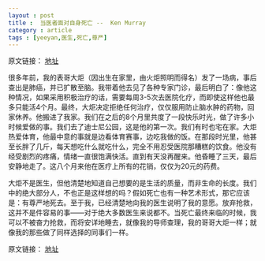 ```yaml
---
layout : post
title :  当医者面对自身死亡 --  Ken Murray
category : article
tags : [yeeyan,医生,死亡,尊严]
---
```


原文链接： [地址](http://select.yeeyan.org/view/254011/237994)

很多年前，我的表哥大炬（因出生在家里，由火炬照明而得名）发了一场病，事后查出是肺癌，并已扩散至脑。我带着他去见了各种专家门诊，最后明白了：像他这种情况，如果采用积极治疗的话，需要每周3-5次去医院化疗，而即使这样他也最多只能活4个月。最终，大炬决定拒绝任何治疗，仅仅服用防止脑水肿的药物，回家休养。他搬进了我家。我们在之后的8个月里共度了一段快乐时光，做了许多小时候爱做的事。我们去了迪士尼公园，这是他的第一次。我们有时也宅在家。大炬热爱体育，他最中意的事就是边看体育赛事，边吃我做的饭。在那段时光里，他甚至长胖了几斤，每天想吃什么就吃什么，完全不用忍受医院那糟糕的饮食。他没有经受剧烈的疼痛，情绪一直很饱满快活。直到有天没再醒来。他昏睡了三天，最后安静地走了。这八个月来他在医疗上所有的花销，仅仅为20元的药费。

大炬不是医生，但他清楚地知道自己想要的是生活的质量，而非生命的长度。我们中的绝大部分人，不也正是这样想的吗？假如死亡也有一种艺术形式，那它应该是：有尊严地死去。至于我，已经清楚地向我的医生说明了我的意愿。放弃抢救，这并不是件容易的事——对于绝大多数医生来说都不。当死亡最终来临的时候，我可以不被奋力抢救，而将安详地睡去，就像我的导师查理，我的哥哥大炬一样；就像我的那些做了同样选择的同事们一样。


原文链接： [地址](http://select.yeeyan.org/view/254011/237994)